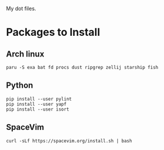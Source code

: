 My dot files.

# Packages to Install

## Arch linux
```
paru -S exa bat fd procs dust ripgrep zellij starship fish
```

## Python
```
pip install --user pylint
pip install --user yapf
pip install --user isort
```

## SpaceVim
```
curl -sLf https://spacevim.org/install.sh | bash
```

